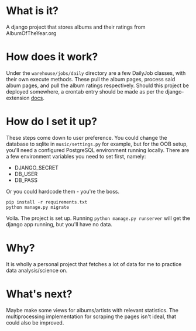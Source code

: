 # What is it?
A django project that stores albums and their ratings from AlbumOfTheYear.org

# How does it work?
Under the `warehouse/jobs/daily` directory are a few DailyJob classes, with their own execute methods. These pull the album pages, process said album pages, and pull the album ratings respectively. Should this project be deployed somewhere, a crontab entry should be made as per the django-extension [docs](https://django-extensions.readthedocs.io/en/latest/jobs_scheduling.html#run-a-job).

# How do I set it up?
These steps come down to user preference. You could change the database to sqlite in `music/settings.py` for example, but for the OOB setup, you'll need a configured PostgreSQL environment running locally. There are a few environment variables you need to set first, namely:  

- DJANGO_SECRET
- DB_USER
- DB_PASS  

Or you could hardcode them - you're the boss.
```
pip install -r requirements.txt
python manage.py migrate
```
Voila. The project is set up. Running `python manage.py runserver` will get the django app running, but you'll have no data.

# Why?
It is wholly a personal project that fetches a lot of data for me to practice data analysis/science on.

# What's next?
Maybe make some views for albums/artists with relevant statistics. The multiprocessing implementation for scraping the pages isn't ideal, that could also be improved.